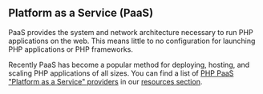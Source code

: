 ## Platform as a Service (PaaS) 
PaaS provides the system and network architecture necessary to run PHP applications on the web. This means little to no
configuration for launching PHP applications or PHP frameworks.

Recently PaaS has become a popular method for deploying, hosting, and scaling PHP applications of all sizes. You can
find a list of [PHP PaaS "Platform as a Service" providers](#php_paas_providers) in our [resources section](#resources).